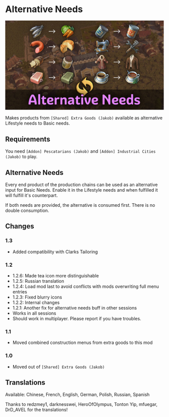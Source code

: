 # Alternative Needs

![](./banner.jpg)

Makes products from `[Shared] Extra Goods (Jakob)` available as alternative Lifestyle needs to Basic needs.

## Requirements

You need `[Addon] Pescatarians (Jakob)` and `[Addon] Industrial Cities (Jakob)` to play.

## Alternative Needs

Every end product of the production chains can be used as an alternative input for Basic Needs.
Enable it in the Lifestyle needs and when fulfilled it will fulfill it's counterpart.

If both needs are provided, the alternative is consumed first.
There is no double consumption.

## Changes

### 1.3

- Added compatibility with Clarks Tailoring

### 1.2

- 1.2.6: Made tea icon more distinguishable
- 1.2.5: Russian translation
- 1.2.4: Load mod last to avoid conflicts with mods overwriting full menu entries
- 1.2.3: Fixed blurry icons
- 1.2.2: Internal changes
- 1.2.1: Another fix for alternative needs buff in other sessions
- Works in all sessions
- Should work in multiplayer. Please report if you have troubles.

### 1.1

- Moved combined construction menus from extra goods to this mod

### 1.0

- Moved out of `[Shared] Extra Goods (Jakob)`

## Translations

Available: Chinese, French, English, German, Polish, Russian, Spanish

Thanks to redzmey1, darknesswei, HeroOfOlympus, Tonton Yip, mfuegar, DrD_AVEL for the translations!
